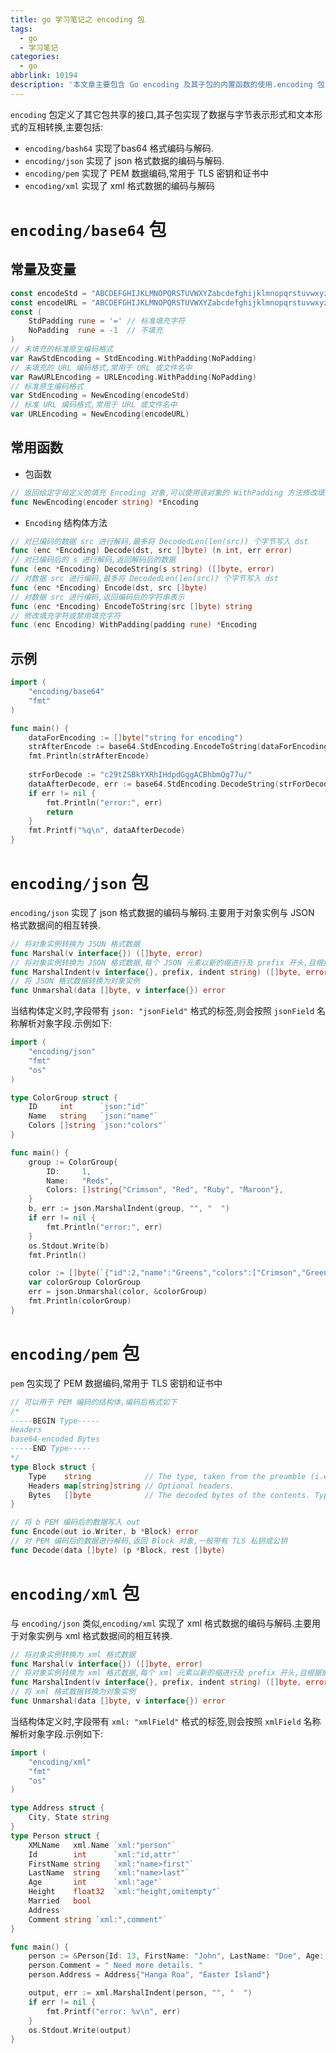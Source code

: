 ```yaml
---
title: go 学习笔记之 encoding 包
tags:
  - go
  - 学习笔记
categories:
  - go
abbrlink: 10194
description: '本文章主要包含 Go encoding 及其子包的内置函数的使用.encoding 包定义了其它包共享的接口,这些包将数据与字节表示形式和文本形式的互相转换.'
---
```


`encoding` 包定义了其它包共享的接口,其子包实现了数据与字节表示形式和文本形式的互相转换,主要包括:

- `encoding/bash64` 实现了bas64 格式编码与解码.
- `encoding/json` 实现了 json 格式数据的编码与解码.
- `encoding/pem` 实现了 PEM 数据编码,常用于 TLS 密钥和证书中
- `encoding/xml` 实现了 xml 格式数据的编码与解码

# `encoding/base64` 包

## 常量及变量

```go
const encodeStd = "ABCDEFGHIJKLMNOPQRSTUVWXYZabcdefghijklmnopqrstuvwxyz0123456789+/"
const encodeURL = "ABCDEFGHIJKLMNOPQRSTUVWXYZabcdefghijklmnopqrstuvwxyz0123456789-_"
const (
    StdPadding rune = '=' // 标准填充字符
    NoPadding  rune = -1  // 不填充
)
// 未填充的标准原生编码格式
var RawStdEncoding = StdEncoding.WithPadding(NoPadding)
// 未填充的 URL 编码格式,常用于 URL 或文件名中
var RawURLEncoding = URLEncoding.WithPadding(NoPadding)
// 标准原生编码格式
var StdEncoding = NewEncoding(encodeStd)
// 标准 URL 编码格式,常用于 URL 或文件名中
var URLEncoding = NewEncoding(encodeURL)
```

## 常用函数

- 包函数

```go
// 返回给定字母定义的填充 Encoding 对象,可以使用该对象的 WithPadding 方法修改填充字符或禁用填充字符
func NewEncoding(encoder string) *Encoding
```

- `Encoding` 结构体方法

```go
// 对已编码的数据 src 进行解码,最多将 DecodedLen(len(src)) 个字节写入 dst
func (enc *Encoding) Decode(dst, src []byte) (n int, err error)
// 对已编码后的 s 进行解码,返回解码后的数据
func (enc *Encoding) DecodeString(s string) ([]byte, error)
// 对数据 src 进行编码,最多将 DecodedLen(len(src)) 个字节写入 dst
func (enc *Encoding) Encode(dst, src []byte)
// 对数据 src 进行编码,返回编码后的字符串表示
func (enc *Encoding) EncodeToString(src []byte) string
// 修改填充字符或禁用填充字符
func (enc Encoding) WithPadding(padding rune) *Encoding
```

## 示例

```go
import (
	"encoding/base64"
	"fmt"
)

func main() {
	dataForEncoding := []byte("string for encoding")
	strAfterEncode := base64.StdEncoding.EncodeToString(dataForEncoding)
    fmt.Println(strAfterEncode)
    
    strForDecode := "c29tZSBkYXRhIHdpdGggACBhbmQg77u/"
	dataAfterDecode, err := base64.StdEncoding.DecodeString(strForDecode)
	if err != nil {
		fmt.Println("error:", err)
		return
	}
	fmt.Printf("%q\n", dataAfterDecode)
}
```

# `encoding/json` 包

`encoding/json` 实现了 json 格式数据的编码与解码.主要用于对象实例与 JSON 格式数据间的相互转换.

```go
// 将对象实例转换为 JSON 格式数据
func Marshal(v interface{}) ([]byte, error)
// 将对象实例转换为 JSON 格式数据,每个 JSON 元素以新的缩进行及 prefix 开头,且根据嵌套深度跟一个或多个 indent 副本,可用于美化输出
func MarshalIndent(v interface{}, prefix, indent string) ([]byte, error)
// 将 JSON 格式数据转换为对象实例
func Unmarshal(data []byte, v interface{}) error
```

当结构体定义时,字段带有 `json: "jsonField"` 格式的标签,则会按照 `jsonField` 名称解析对象字段.示例如下:

```go
import (
	"encoding/json"
	"fmt"
	"os"
)

type ColorGroup struct {
	ID     int      `json:"id"`
	Name   string   `json:"name"`
	Colors []string `json:"colors"`
}

func main() {
	group := ColorGroup{
		ID:     1,
		Name:   "Reds",
		Colors: []string{"Crimson", "Red", "Ruby", "Maroon"},
	}
	b, err := json.MarshalIndent(group, "", "  ")
	if err != nil {
		fmt.Println("error:", err)
	}
	os.Stdout.Write(b)
	fmt.Println()

	color := []byte(`{"id":2,"name":"Greens","colors":["Crimson","Green"]}`)
	var colorGroup ColorGroup
	err = json.Unmarshal(color, &colorGroup)
	fmt.Println(colorGroup)
}
```

# `encoding/pem` 包

`pem` 包实现了 PEM 数据编码,常用于 TLS 密钥和证书中

```go
// 可以用于 PEM 编码的结构体,编码后格式如下
/*
-----BEGIN Type-----
Headers
base64-encoded Bytes
-----END Type-----
*/
type Block struct {
    Type    string            // The type, taken from the preamble (i.e. "RSA PRIVATE KEY").
    Headers map[string]string // Optional headers.
    Bytes   []byte            // The decoded bytes of the contents. Typically a DER encoded ASN.1 structure.
}
```

```go
// 将 b PEM 编码后的数据写入 out
func Encode(out io.Writer, b *Block) error
// 对 PEM 编码后的数据进行解码,返回 Block 对象,一般带有 TLS 私钥或公钥
func Decode(data []byte) (p *Block, rest []byte)
```


# `encoding/xml` 包

与 `encoding/json` 类似,`encoding/xml` 实现了 xml 格式数据的编码与解码.主要用于对象实例与 xml 格式数据间的相互转换.

```go
// 将对象实例转换为 xml 格式数据
func Marshal(v interface{}) ([]byte, error)
// 将对象实例转换为 xml 格式数据,每个 xml 元素以新的缩进行及 prefix 开头,且根据嵌套深度跟一个或多个 indent 副本,可用于美化输出
func MarshalIndent(v interface{}, prefix, indent string) ([]byte, error)
// 将 xml 格式数据转换为对象实例
func Unmarshal(data []byte, v interface{}) error
```

当结构体定义时,字段带有 `xml: "xmlField"` 格式的标签,则会按照 `xmlField` 名称解析对象字段.示例如下:

```go
import (
	"encoding/xml"
	"fmt"
	"os"
)

type Address struct {
	City, State string
}
type Person struct {
	XMLName   xml.Name `xml:"person"`
	Id        int      `xml:"id,attr"`
	FirstName string   `xml:"name>first"`
	LastName  string   `xml:"name>last"`
	Age       int      `xml:"age"`
	Height    float32  `xml:"height,omitempty"`
	Married   bool
	Address
	Comment string `xml:",comment"`
}

func main() {
	person := &Person{Id: 13, FirstName: "John", LastName: "Doe", Age: 42}
	person.Comment = " Need more details. "
	person.Address = Address{"Hanga Roa", "Easter Island"}

	output, err := xml.MarshalIndent(person, "", "  ")
	if err != nil {
		fmt.Printf("error: %v\n", err)
	}
	os.Stdout.Write(output)
}
```

